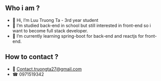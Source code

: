 
## Who i am ?
- 👋 Hi, I’m Luu Truong Ta - 3rd year student
- 👀 I’m studied back-end in school but still interested in front-end so i want to become full stack developer.
- 🌱 I’m currently learning spring-boot for back-end and reactjs for front-end.
## How to contact ?
- 📧 Contact.truongta27@gmail.com
- ☎ 0971519342

<!---
TNhi27/TNhi27 is a ✨ special ✨ repository because its `README.md` (this file) appears on your GitHub profile.
You can click the Preview link to take a look at your changes.
--->
